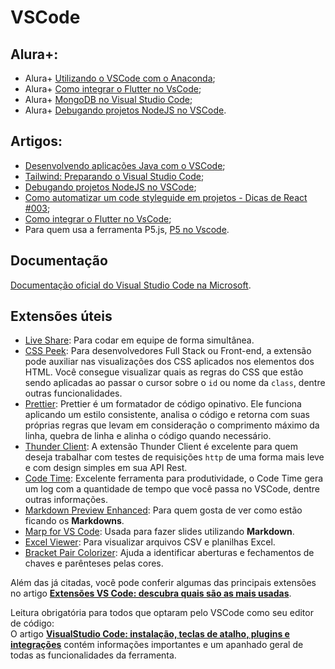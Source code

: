 # VSCode

## Alura+:
- Alura+ [Utilizando o VSCode com o Anaconda](https://cursos.alura.com.br/extra/alura-mais/utilizando-o-vscode-com-o-anaconda-c1803);
- Alura+ [Como integrar o Flutter no VsCode](https://cursos.alura.com.br/extra/alura-mais/como-integrar-o-flutter-no-vscode-c20);
- Alura+ [MongoDB no Visual Studio Code](https://cursos.alura.com.br/extra/alura-mais/mongodb-no-visual-studio-code-c117);
- Alura+ [Debugando projetos NodeJS no VSCode](https://cursos.alura.com.br/extra/alura-mais/debugando-projetos-nodejs-no-vscode-c23).

## Artigos:
- [Desenvolvendo aplicações Java com o VSCode](https://www.alura.com.br/artigos/desenvolvendo-aplicacoes-java-vs-code);
- [Tailwind: Preparando o Visual Studio Code](https://www.alura.com.br/artigos/tailwind-preparando-visual-studio-code);
- [Debugando projetos NodeJS no VSCode](https://www.alura.com.br/artigos/debugando-projetos-nodejs-no-vscode);
- [Como automatizar um code styleguide em projetos - Dicas de React #003](https://www.alura.com.br/artigos/como-automatizar-um-styleguide-em-projetos-dicas-de-react-003);
- [Como integrar o Flutter no VsCode](https://www.alura.com.br/artigos/como-integrar-rodar-o-flutter-no-vscode);
- Para quem usa a ferramenta P5.js, [P5 no Vscode](https://www.alura.com.br/artigos/p-5-no-vscode).

## Documentação
[Documentação oficial do Visual Studio Code na Microsoft](https://code.visualstudio.com/learn).

## Extensões úteis

- [Live Share](https://learn.microsoft.com/pt-br/visualstudio/liveshare/use/install-live-share-visual-studio-code): Para codar em equipe de forma simultânea.
- [CSS Peek](https://marketplace.visualstudio.com/items?itemName=pranaygp.vscode-css-peek): Para desenvolvedores Full Stack ou Front-end, a extensão pode auxiliar nas visualizações dos CSS aplicados nos elementos dos HTML. Você consegue visualizar quais as regras do CSS que estão sendo aplicadas ao passar o cursor sobre o `id` ou nome da `class`, dentre outras funcionalidades.
- [Prettier](https://marketplace.visualstudio.com/items?itemName=esbenp.prettier-vscode): Prettier é um formatador de código opinativo. Ele funciona aplicando um estilo consistente, analisa o código e retorna com suas próprias regras que levam em consideração o comprimento máximo da linha, quebra de linha e alinha o código quando necessário.
- [Thunder Client](https://marketplace.visualstudio.com/items?itemName=rangav.vscode-thunder-client): A extensão Thunder Client é excelente para quem deseja trabalhar com testes de requisições `http` de uma forma mais leve e com design simples em sua API Rest.
- [Code Time](https://marketplace.visualstudio.com/items?itemName=softwaredotcom.swdc-vscode): Excelente ferramenta para produtividade, o Code Time gera um log com a quantidade de tempo que você passa no VSCode, dentre outras informações.
- [Markdown Preview Enhanced](https://marketplace.visualstudio.com/items?itemName=shd101wyy.markdown-preview-enhanced): Para quem gosta de ver como estão ficando os **Markdowns**.
- [Marp for VS Code](https://marketplace.visualstudio.com/items?itemName=marp-team.marp-vscode): Usada para fazer slides utilizando **Markdown**.
- [Excel Viewer](https://marketplace.visualstudio.com/items?itemName=GrapeCity.gc-excelviewer): Para visualizar arquivos CSV e planilhas Excel.
- [Bracket Pair Colorizer](https://marketplace.visualstudio.com/items?itemName=CoenraadS.bracket-pair-colorizer-2): Ajuda a identificar aberturas e fechamentos de chaves e parênteses pelas cores.

Além das já citadas, você pode conferir algumas das principais extensões no artigo **[Extensões VS Code: descubra quais são as mais usadas](https://www.alura.com.br/artigos/extensoes-vs-code-descubra-as-mais-usadas)**.

Leitura obrigatória para todos que optaram pelo VSCode como seu editor de código:  
O artigo **[VisualStudio Code: instalação, teclas de atalho, plugins e integrações](https://www.alura.com.br/artigos/visualstudio-code-instalacao-teclas-de-atalho-plugins-e-integracoes)** contém informações importantes e um apanhado geral de todas as funcionalidades da ferramenta.
